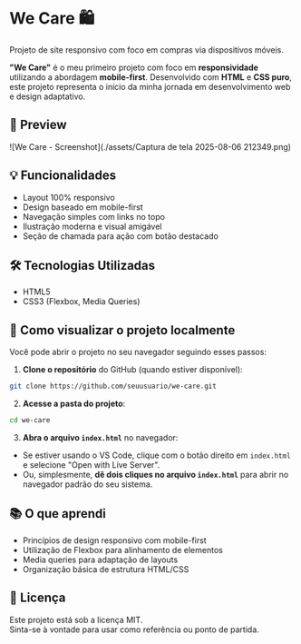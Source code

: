 # We Care 🛍️

Projeto de site responsivo com foco em compras via dispositivos móveis.

**"We Care"** é o meu primeiro projeto com foco em **responsividade** utilizando a abordagem **mobile-first**. Desenvolvido com **HTML** e **CSS puro**, este projeto representa o início da minha jornada em desenvolvimento web e design adaptativo.

## 📱 Preview

![We Care - Screenshot](./assets/Captura de tela 2025-08-06 212349.png)

## 💡 Funcionalidades

- Layout 100% responsivo
- Design baseado em mobile-first
- Navegação simples com links no topo
- Ilustração moderna e visual amigável
- Seção de chamada para ação com botão destacado

## 🛠️ Tecnologias Utilizadas

- HTML5
- CSS3 (Flexbox, Media Queries)

## 📂 Como visualizar o projeto localmente

Você pode abrir o projeto no seu navegador seguindo esses passos:

1. **Clone o repositório** do GitHub (quando estiver disponível):
```bash
git clone https://github.com/seuusuario/we-care.git
```

2. **Acesse a pasta do projeto**:
```bash
cd we-care
```

3. **Abra o arquivo `index.html`** no navegador:
- Se estiver usando o VS Code, clique com o botão direito em `index.html` e selecione "Open with Live Server".
- Ou, simplesmente, **dê dois cliques no arquivo `index.html`** para abrir no navegador padrão do seu sistema.

## 📚 O que aprendi

- Princípios de design responsivo com mobile-first
- Utilização de Flexbox para alinhamento de elementos
- Media queries para adaptação de layouts
- Organização básica de estrutura HTML/CSS

## 📄 Licença

Este projeto está sob a licença MIT.  
Sinta-se à vontade para usar como referência ou ponto de partida.
